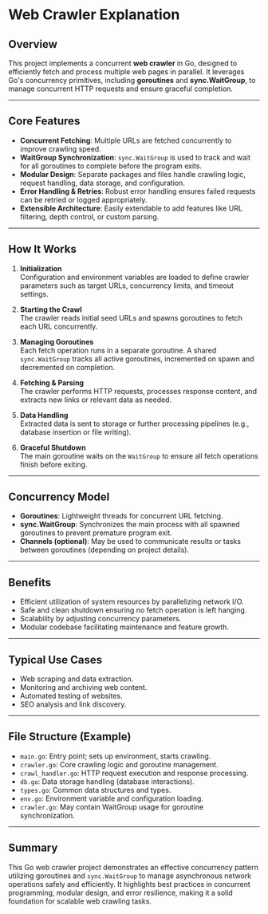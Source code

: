 # Web Crawler Explanation

## Overview

This project implements a concurrent **web crawler** in Go, designed to efficiently fetch and process multiple web pages in parallel. It leverages Go's concurrency primitives, including **goroutines** and **sync.WaitGroup**, to manage concurrent HTTP requests and ensure graceful completion.

---

## Core Features

- **Concurrent Fetching**: Multiple URLs are fetched concurrently to improve crawling speed.
- **WaitGroup Synchronization**: `sync.WaitGroup` is used to track and wait for all goroutines to complete before the program exits.
- **Modular Design**: Separate packages and files handle crawling logic, request handling, data storage, and configuration.
- **Error Handling & Retries**: Robust error handling ensures failed requests can be retried or logged appropriately.
- **Extensible Architecture**: Easily extendable to add features like URL filtering, depth control, or custom parsing.

---

## How It Works

1. **Initialization**  
   Configuration and environment variables are loaded to define crawler parameters such as target URLs, concurrency limits, and timeout settings.

2. **Starting the Crawl**  
   The crawler reads initial seed URLs and spawns goroutines to fetch each URL concurrently.

3. **Managing Goroutines**  
   Each fetch operation runs in a separate goroutine. A shared `sync.WaitGroup` tracks all active goroutines, incremented on spawn and decremented on completion.

4. **Fetching & Parsing**  
   The crawler performs HTTP requests, processes response content, and extracts new links or relevant data as needed.

5. **Data Handling**  
   Extracted data is sent to storage or further processing pipelines (e.g., database insertion or file writing).

6. **Graceful Shutdown**  
   The main goroutine waits on the `WaitGroup` to ensure all fetch operations finish before exiting.

---

## Concurrency Model

- **Goroutines**: Lightweight threads for concurrent URL fetching.
- **sync.WaitGroup**: Synchronizes the main process with all spawned goroutines to prevent premature program exit.
- **Channels (optional)**: May be used to communicate results or tasks between goroutines (depending on project details).

---

## Benefits

- Efficient utilization of system resources by parallelizing network I/O.
- Safe and clean shutdown ensuring no fetch operation is left hanging.
- Scalability by adjusting concurrency parameters.
- Modular codebase facilitating maintenance and feature growth.

---

## Typical Use Cases

- Web scraping and data extraction.
- Monitoring and archiving web content.
- Automated testing of websites.
- SEO analysis and link discovery.

---

## File Structure (Example)

- `main.go`: Entry point; sets up environment, starts crawling.
- `crawler.go`: Core crawling logic and goroutine management.
- `crawl_handler.go`: HTTP request execution and response processing.
- `db.go`: Data storage handling (database interactions).
- `types.go`: Common data structures and types.
- `env.go`: Environment variable and configuration loading.
- `crawler.go`: May contain WaitGroup usage for goroutine synchronization.

---

## Summary

This Go web crawler project demonstrates an effective concurrency pattern utilizing goroutines and `sync.WaitGroup` to manage asynchronous network operations safely and efficiently. It highlights best practices in concurrent programming, modular design, and error resilience, making it a solid foundation for scalable web crawling tasks.
